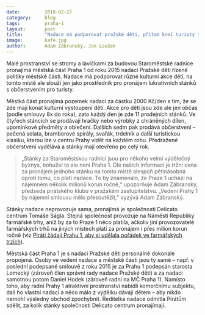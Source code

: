 ```yaml
---
date:         2018-02-27
category:     blog
tags:         praha-1
layout:       post
title:        "Nadace má podporovat pražské děti, přitom krmí turisty trdelníkem. Kauza stánků na Staroměstském náměstí" 
image:        kafe.jpg
author:       Adam Zábranský, Jan Loužek
---
```


Malé prostranství se stromy a lavičkami za budovou Staroměstské radnice pronajímá městská část Praha 1 od roku 2015 nadaci Pražské děti řízené politiky městské části. Nadace má podporovat různé kulturní akce dětí, na tomto místě ale slouží jen jako prostředník pro pronájem lukrativních stánků s občerstvením pro turisty.

Městká část pronajímá pozemek nadaci za částku 2000 Kč/den s tím, že se zde mají konat kulturní vystoupení dětí. Akce pro děti jsou zde ale jen občas (podle smlouvy 8x do roka), zato každý den je zde 11 prodejních stánků. Ve čtyřech stáncích se prodávají hračky nebo výrobky z chráněných dílen, upomínkové předměty a oblečení. Dalších sedm pak prodává občerstvení – pečená selata, bramborové spirály, svařák, trdelník a další turistickou klasiku, kterou lze v centru Prahy vidět na každém rohu. Předražené občerstvení vydělává a stánky mají otevřeno po celý rok. 

> „Stánky za Staroměstskou radnicí jsou pro někoho velmi výdělečný byznys, bohužel to ale není Praha 1. Dle našich informací je tržní cena za pronájem jednoho stánku na tomto místě alespoň pětinásobná oproti tomu, co platí nadace. To by znamenalo, že Praze 1 uchází na nájemném několik milionů korun ročně,“ upozorňuje Adam Zábranský, předseda pirátského klubu v pražském zastupitelstvu. „Vedení Prahy 1 by nájemní smlouvu mělo přesoutěžit,“ vyzývá Adam Zábranský.

Stánky nadace neprovozuje sama, pronajímá je společnosti Delicato centrum Tomáše Ságla. Stejná společnost provozuje na Náměstí Republiky farmářské trhy, aniž by za to Praze 1 něco platila, ačkoliv jiní provozovatelé farmářských trhů na jiných místech platí za pronájem i přes milion korun ročně (viz [Piráti žádají Prahu 1, aby si udělala pořádek ve farmářských trzích](https://praha.pirati.cz/farmarske-trhy.html)).

Městská část Praha 1 je s nadací Pražské děti personálně dokonale propojená. Osoby ve vedení nadace a městské části jsou ty samé – např. v poslední podepsané smlouvě z roku 2015 je za Prahu 1 podepsán starosta Lomecký (zároveň člen správní rady nadace Pražské děti) a za nadaci samotnou potom Daniel Hodek (zároveň radní na MČ Praha 1). Namísto toho, aby radní Prahy 1 atraktivní prostranství nabídli komerčnímu subjektu, dali ho vlastní nadaci a něco málo z výdělku dávají dětem – aby nikdo nemohl výsledný obchod zpochybnit. Ředitelka nadace odmítla Pirátům sdělit, za kolik stánky společnosti Delicato centrum pronajímají.
